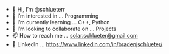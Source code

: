 - 👋 Hi, I’m @schlueterr
- 👀 I’m interested in ... Programming
- 🌱 I’m currently learning ... C++, Python
- 💞️ I’m looking to collaborate on ... Projects
- 📫 How to reach me ... solar.schlueter@gmail.com
- 🧾 LinkedIn ... https://www.linkedin.com/in/bradenjschlueter/

<!---
schlueterr/schlueterr is a ✨ special ✨ repository because its `README.md` (this file) appears on your GitHub profile.
You can click the Preview link to take a look at your changes.
--->
